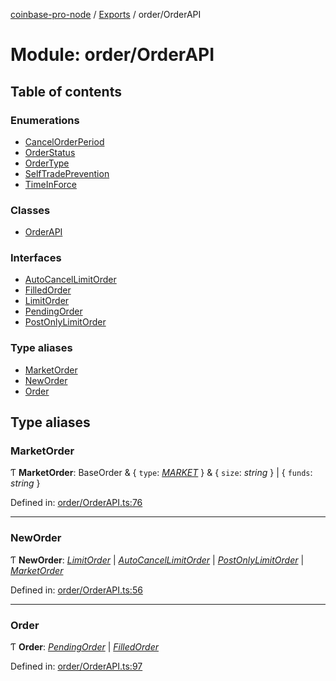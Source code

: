 [coinbase-pro-node](../README.md) / [Exports](../modules.md) / order/OrderAPI

# Module: order/OrderAPI

## Table of contents

### Enumerations

- [CancelOrderPeriod](../enums/order/orderapi.cancelorderperiod.md)
- [OrderStatus](../enums/order/orderapi.orderstatus.md)
- [OrderType](../enums/order/orderapi.ordertype.md)
- [SelfTradePrevention](../enums/order/orderapi.selftradeprevention.md)
- [TimeInForce](../enums/order/orderapi.timeinforce.md)

### Classes

- [OrderAPI](../classes/order/orderapi.orderapi.md)

### Interfaces

- [AutoCancelLimitOrder](../interfaces/order/orderapi.autocancellimitorder.md)
- [FilledOrder](../interfaces/order/orderapi.filledorder.md)
- [LimitOrder](../interfaces/order/orderapi.limitorder.md)
- [PendingOrder](../interfaces/order/orderapi.pendingorder.md)
- [PostOnlyLimitOrder](../interfaces/order/orderapi.postonlylimitorder.md)

### Type aliases

- [MarketOrder](order_orderapi.md#marketorder)
- [NewOrder](order_orderapi.md#neworder)
- [Order](order_orderapi.md#order)

## Type aliases

### MarketOrder

Ƭ **MarketOrder**: BaseOrder & { `type`: [_MARKET_](../enums/order/orderapi.ordertype.md#market) } & { `size`: _string_ } \| { `funds`: _string_ }

Defined in: [order/OrderAPI.ts:76](https://github.com/bennycode/coinbase-pro-node/blob/7d07dce/src/order/OrderAPI.ts#L76)

---

### NewOrder

Ƭ **NewOrder**: [_LimitOrder_](../interfaces/order/orderapi.limitorder.md) \| [_AutoCancelLimitOrder_](../interfaces/order/orderapi.autocancellimitorder.md) \| [_PostOnlyLimitOrder_](../interfaces/order/orderapi.postonlylimitorder.md) \| [_MarketOrder_](order_orderapi.md#marketorder)

Defined in: [order/OrderAPI.ts:56](https://github.com/bennycode/coinbase-pro-node/blob/7d07dce/src/order/OrderAPI.ts#L56)

---

### Order

Ƭ **Order**: [_PendingOrder_](../interfaces/order/orderapi.pendingorder.md) \| [_FilledOrder_](../interfaces/order/orderapi.filledorder.md)

Defined in: [order/OrderAPI.ts:97](https://github.com/bennycode/coinbase-pro-node/blob/7d07dce/src/order/OrderAPI.ts#L97)
